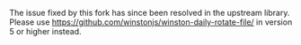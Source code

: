 The issue fixed by this fork has since been resolved in the upstream library. Please use https://github.com/winstonjs/winston-daily-rotate-file/ in version 5 or higher instead. 
